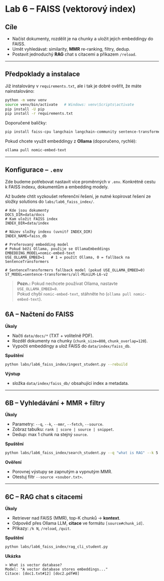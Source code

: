 # Lab 6 – FAISS (vektorový index)

## Cíle
- Načíst dokumenty, rozdělit je na chunky a uložit jejich embeddingy do FAISS.
- Umět vyhledávat: similarity, **MMR** re-ranking, filtry, dedup.
- Postavit jednoduchý **RAG** chat s citacemi a příkazem `/reload`.

---

## Předpoklady a instalace

Již instalovány v `requirements.txt`, ale i tak je dobré ověřit, že máte nainstalováno:

```bash
python -m venv venv
source venv/bin/activate   # Windows: venv\Scripts\activate
pip install -U pip
pip install -r requirements.txt
```


Doporučené balíčky:
```bash
pip install faiss-cpu langchain langchain-community sentence-transformers pypdf
```

Pokud chcete využít embeddingy z **Ollama** (doporučeno, rychlé):
```bash
ollama pull nomic-embed-text
```

---

## Konfigurace – `.env`

Zde budeme potřebovat nastavit více proměnných v `.env`. Konkrétně cestu k FAISS indexu, dokumentům a embedding modely.

Až budete chtít vyzkoušet referenční řešení, je nutné kopírovat řešení ze složky solutions do `labs/lab6_faiss_index/`. 

```env
# Kde jsou dokumenty
DOCS_DIR=data/docs
# Kam uložit FAISS index
INDEX_DIR=data/index

# Název složky indexu (uvnitř INDEX_DIR)
INDEX_NAME=faiss_db

# Preferovaný embedding model
# Pokud běží Ollama, použije se OllamaEmbeddings
EMBEDDING_MODEL=nomic-embed-text
USE_OLLAMA_EMBED=1   # 1 = použít Ollama, 0 = fallback na SentenceTransformers

# SentenceTransformers fallback model (pokud USE_OLLAMA_EMBED=0)
ST_MODEL=sentence-transformers/all-MiniLM-L6-v2
```

> **Pozn.:** Pokud nechcete používat Ollama, nastavte `USE_OLLAMA_EMBED=0`.  
> Pokud chybí `nomic-embed-text`, stáhněte ho (`ollama pull nomic-embed-text`).


## 6A – Načtení do FAISS

**Úkoly**
- Načti `data/docs/*` (TXT + volitelně PDF).
- Rozděl dokumenty na chunky (`chunk_size=800`, `chunk_overlap=120`).
- Vypočti embeddingy a ulož FAISS do `data/index/faiss_db`.

**Spuštění**
```bash
python labs/lab6_faiss_index/ingest_student.py --rebuild
```

**Výstup**
- složka `data/index/faiss_db/` obsahující index a metadata.

---

## 6B – Vyhledávání + MMR + filtry

**Úkoly**
- Parametry: `--q`, `--k`, `--mmr`, `--fetch`, `--source`.
- Zobraz tabulku: `rank | score | source | snippet`.
- Dedup: max 1 chunk na stejný `source`.

**Spuštění**
```bash
python labs/lab6_faiss_index/search_student.py --q "what is RAG" --k 5 --mmr 0.3 --fetch 20
```

**Ověření**
- Porovnej výstupy se zapnutým a vypnutým MMR.
- Otestuj filtr `--source <soubor.txt>`.

---

## 6C – RAG chat s citacemi

**Úkoly**
- Retriever nad FAISS (MMR), top-K chunků → **kontext**.
- Odpověď přes Ollama LLM, **citace** ve formátu `[source#chunk_id]`.
- Příkazy: `/k N`, `/reload`, `/quit`.

**Spuštění**
```bash
python labs/lab6_faiss_index/rag_cli_student.py
```

**Ukázka**
```
> What is vector database?
Model: "A vector database stores embeddings..."
Citace: [doc1.txt#12] [doc2.pdf#8]
```
